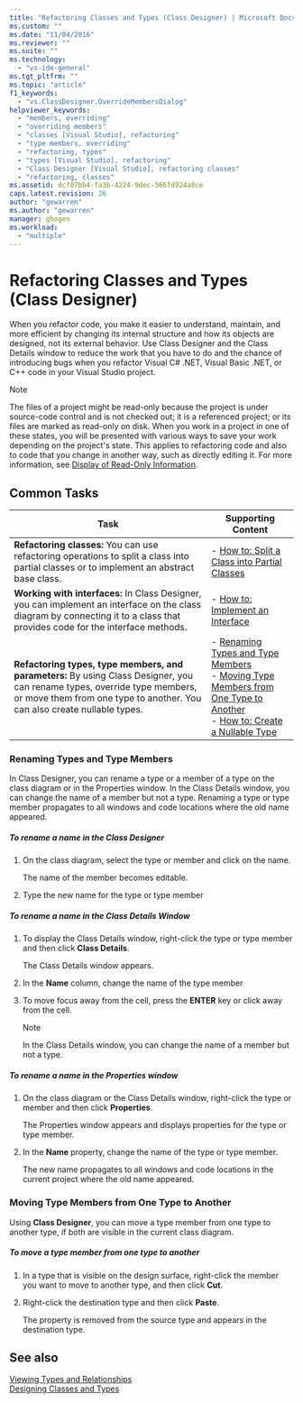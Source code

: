 ```yaml
---
title: "Refactoring Classes and Types (Class Designer) | Microsoft Docs"
ms.custom: ""
ms.date: "11/04/2016"
ms.reviewer: ""
ms.suite: ""
ms.technology: 
  - "vs-ide-general"
ms.tgt_pltfrm: ""
ms.topic: "article"
f1_keywords: 
  - "vs.ClassDesigner.OverrideMembersDialog"
helpviewer_keywords: 
  - "members, overriding"
  - "overriding members"
  - "classes [Visual Studio], refactoring"
  - "type members, overriding"
  - "refactoring, types"
  - "types [Visual Studio], refactoring"
  - "Class Designer [Visual Studio], refactoring classes"
  - "refactoring, classes"
ms.assetid: dcf07bb4-fa3b-4224-9dec-566fd924a8ce
caps.latest.revision: 26
author: "gewarren"
ms.author: "gewarren"
manager: ghogen
ms.workload: 
  - "multiple"
---
```

# Refactoring Classes and Types (Class Designer)
When you refactor code, you make it easier to understand, maintain, and more efficient by changing its internal structure and how its objects are designed, not its external behavior. Use Class Designer and the Class Details window to reduce the work that you have to do and the chance of introducing bugs when you refactor Visual C# .NET, Visual Basic .NET, or C++ code in your Visual Studio project.  
  
> [!NOTE]
>  The files of a project might be read-only because the project is under source-code control and is not checked out; it is a referenced project; or its files are marked as read-only on disk. When you work in a project in one of these states, you will be presented with various ways to save your work depending on the project's state. This applies to refactoring code and also to code that you change in another way, such as directly editing it. For more information, see [Display of Read-Only Information](http://msdn.microsoft.com/en-us/33e2d3a9-1668-4d10-ae56-fa09b3156e0a).  
  
## Common Tasks  
  
|Task|Supporting Content|  
|----------|------------------------|  
|**Refactoring classes:** You can use refactoring operations to split a class into partial classes or to implement an abstract base class.|-   [How to: Split a Class into Partial Classes](how-to-split-a-class-into-partial-classes.md)|  
|**Working with interfaces:** In Class Designer, you can implement an interface on the class diagram by connecting it to a class that provides code for the interface methods.|-   [How to: Implement an Interface](how-to-implement-an-interface.md)|  
|**Refactoring types, type members, and parameters:** By using Class Designer, you can rename types, override type members, or move them from one type to another. You can also create nullable types.|-   [Renaming Types and Type Members](refactoring-classes-and-types.md#RenamingTypesAndMembers)<br />-   [Moving Type Members from One Type to Another](refactoring-classes-and-types.md#MovingTypeMembers)<br />-   [How to: Create a Nullable Type](how-to-create-a-nullable-type.md)|  
  
###  <a name="RenamingTypesAndMembers"></a> Renaming Types and Type Members  
In Class Designer, you can rename a type or a member of a type on the class diagram or in the Properties window. In the Class Details window, you can change the name of a member but not a type. Renaming a type or type member propagates to all windows and code locations where the old name appeared.  
  
##### To rename a name in the Class Designer  
  
1.  On the class diagram, select the type or member and click on the name.  
  
     The name of the member becomes editable.  
  
2.  Type the new name for the type or type member  
  
##### To rename a name in the Class Details Window  
  
1.  To display the Class Details window, right-click the type or type member and then click **Class Details**.  
  
     The Class Details window appears.  
  
2.  In the **Name** column, change the name of the type member  
  
3.  To move focus away from the cell, press the **ENTER** key or click away from the cell.  
  
    > [!NOTE]
    >  In the Class Details window, you can change the name of a member but not a type.  
  
##### To rename a name in the Properties window  
  
1.  On the class diagram or the Class Details window, right-click the type or member and then click **Properties**.  
  
     The Properties window appears and displays properties for the type or type member.  
  
2.  In the **Name** property, change the name of the type or type member.  
  
     The new name propagates to all windows and code locations in the current project where the old name appeared.  
  
###  <a name="MovingTypeMembers"></a> Moving Type Members from One Type to Another  
Using **Class Designer**, you can move a type member from one type to another type, if both are visible in the current class diagram.  
  
##### To move a type member from one type to another  
  
1.  In a type that is visible on the design surface, right-click the member you want to move to another type, and then click **Cut**.  
  
2.  Right-click the destination type and then click **Paste**.  
  
     The property is removed from the source type and appears in the destination type.  
  
## See also
[Viewing Types and Relationships](viewing-types-and-relationships.md)  
[Designing Classes and Types](designing-classes-and-types.md)